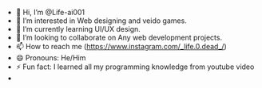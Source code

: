 - 👋 Hi, I’m @Life-ai001
- 👀 I’m interested in Web designing and veido games.
- 🌱 I’m currently learning UI/UX design.
- 💞️ I’m looking to collaborate on Any web development projects.
- 📫 How to reach me (https://www.instagram.com/_life.0.dead_/)
- 😄 Pronouns: He/Him
- ⚡ Fun fact: I learned all my programming knowledge from youtube video
- 

<!---
Life-ai001/Life-ai001 is a ✨ special ✨ repository because its `README.md` (this file) appears on your GitHub profile.
You can click the Preview link to take a look at your changes.
--->
